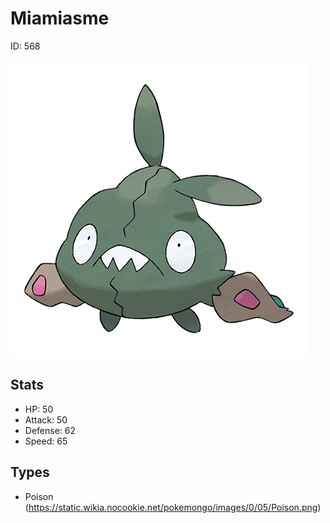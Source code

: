 # Miamiasme


ID: 568

![](https://raw.githubusercontent.com/PokeAPI/sprites/master/sprites/pokemon/other/official-artwork/568.png "Miamiasme")

## Stats


 - HP: 50
 - Attack: 50
 - Defense: 62
 - Speed: 65

## Types


 - Poison (https://static.wikia.nocookie.net/pokemongo/images/0/05/Poison.png)
